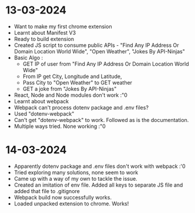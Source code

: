 # 13-03-2024
- Want to make my first chrome extension
- Learnt about Manifest V3
- Ready to build extension
- Created JS script to consume public APIs - "Find Any IP Address Or Domain Location World Wide", "Open Weather", "Jokes By API-Ninjas"
- Basic Algo : 
    - GET IP of user from "Find Any IP Address Or Domain Location World Wide"
    - From IP get City, Longitude and Latitude,
    - Pass City to "Open Weather" to GET weather
    - GET a joke from "Jokes By API-Ninjas"
- React, Node and Node modules don't work :"0
- Learnt about webpack
- Webpack can't process dotenv package and .env files?
- Used "dotenv-webpack"
- Can't get "dotenv-webpack" to work. Followed as is the documentation.
- Multiple ways tried. None working :"0


# 14-03-2024
- Apparently dotenv package and .env files don't work with webpack :'0
- Tried exploring many solutions, none seem to work
- Came up with a way of my own to tackle the issue. 
- Created an imitation of env file. Added all keys to separate JS file and added that file to .gitignore
- Webpack build now successfully works.
- Loaded unpacked extension to chrome. Works!